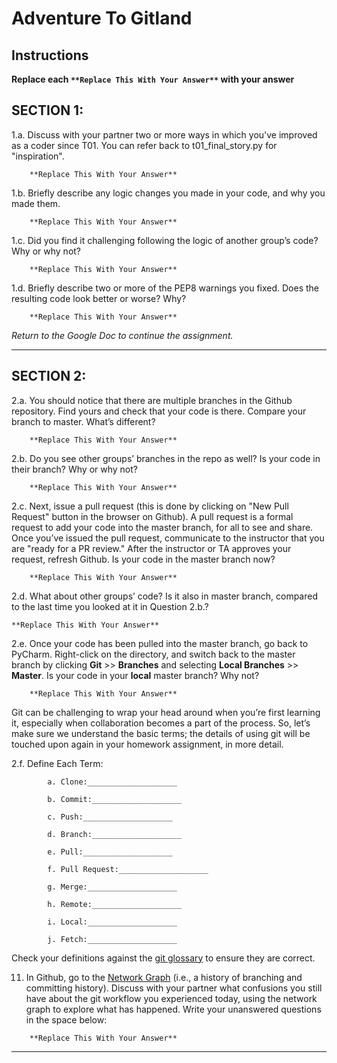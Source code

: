 # Adventure To Gitland

## Instructions

**Replace each `**Replace This With Your Answer**` with your answer**


## SECTION 1:

1.a. Discuss with your partner two or more ways in which you've improved as a coder since T01. You can refer back to t01_final_story.py for "inspiration".

```        
    **Replace This With Your Answer**
```


1.b. Briefly describe any logic changes you made in your code, and why you made them.

```
    **Replace This With Your Answer**
```


1.c. Did you find it challenging following the logic of another group’s code? Why or why not?

```
    **Replace This With Your Answer**
```


1.d. Briefly describe two or more of the PEP8 warnings you fixed. Does the resulting code look better or worse? Why?

```
    **Replace This With Your Answer**
```

_Return to the Google Doc to continue the assignment._
___

## SECTION 2:

2.a. You should notice that there are multiple branches in the Github repository. Find yours and check that your code is there. 
     Compare your branch to master. What’s different?

```        
    **Replace This With Your Answer**
```


2.b. Do you see other groups’ branches in the repo as well? Is your code in their branch? Why or why not?

```        
    **Replace This With Your Answer**
```


2.c. Next, issue a pull request (this is done by clicking on "New Pull Request" button in the browser on Github). 
     A pull request is a formal request to add your code into the master branch, for all to see and share. 
     Once you’ve issued the pull request, communicate to the instructor that you are "ready for a PR review."
     After the instructor or TA approves your request, refresh Github. 
     Is your code in the master branch now? 

```
    **Replace This With Your Answer**
```


2.d. What about other groups’ code? Is it also in master branch, compared to the last time you looked at it in Question 2.b.?

```
**Replace This With Your Answer**
```


2.e. Once your code has been pulled into the master branch, go back to PyCharm. 
     Right-click on the directory, and switch back to the master branch by clicking 
     **Git** >> **Branches** and selecting **Local Branches** >> **Master**.
     Is your code in your **local** master branch? Why not?

```
    **Replace This With Your Answer**
```

Git can be challenging to wrap your head around when you’re first learning it, 
especially when collaboration becomes a part of the process. 
So, let’s make sure we understand the basic terms; 
the details of using git will be touched upon again in your homework assignment, in more detail. 

2.f. Define Each Term:
```
        a. Clone:____________________

        b. Commit:____________________

        c. Push:____________________

        d. Branch:____________________

        e. Pull:____________________

        f. Pull Request:____________________

        g. Merge:____________________

        h. Remote:____________________

        i. Local:____________________

        j. Fetch:____________________
```

Check your definitions against the [git glossary](https://help.github.com/articles/github-glossary/) to ensure they are correct.

11. In Github, go to the [Network Graph](https://github.com/Berea-College-CSC-226/t04-master/network) (i.e., a history of branching and committing history). 
    Discuss with your partner what confusions you still have about the git workflow you experienced today, 
    using the network graph to explore what has happened. Write your unanswered questions in the space below:

```
    **Replace This With Your Answer**
```

---